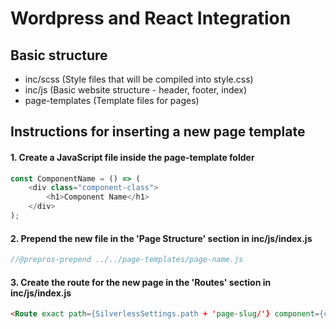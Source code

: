 # Wordpress and React Integration

## Basic structure

- inc/scss (Style files that will be compiled into style.css)
- inc/js (Basic website structure - header, footer, index)
- page-templates (Template files for pages)
	
## Instructions for inserting a new page template

#### 1. Create a JavaScript file inside the page-template folder

```js
const ComponentName = () => (
	<div class="component-class">
		<h1>Component Name</h1>
	</div>
);
```

#### 2. Prepend the new file in the 'Page Structure' section in inc/js/index.js

```js
//@prepros-prepend ../../page-templates/page-name.js
```

#### 3. Create the route for the new page in the 'Routes' section in inc/js/index.js

```html
<Route exact path={SilverlessSettings.path + 'page-slug/'} component={component-name} />
```